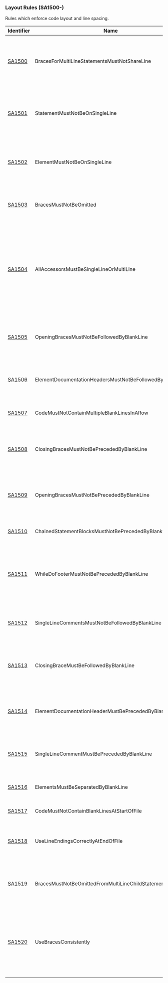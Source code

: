 ### Layout Rules (SA1500-)

Rules which enforce code layout and line spacing.

| Identifier          | Name                                                    | Description                                                                                                                                                                        |
| ------------------- | ------------------------------------------------------- | ---------------------------------------------------------------------------------------------------------------------------------------------------------------------------------- |
| [SA1500](SA1500.md) | BracesForMultiLineStatementsMustNotShareLine            | The opening or closing brace within a C# statement, element, or expression is not placed on its own line.                                                                          |
| [SA1501](SA1501.md) | StatementMustNotBeOnSingleLine                          | A C# statement containing opening and closing braces is written completely on a single line.                                                                                       |
| [SA1502](SA1502.md) | ElementMustNotBeOnSingleLine                            | A C# element containing opening and closing braces is written completely on a single line.                                                                                         |
| [SA1503](SA1503.md) | BracesMustNotBeOmitted                                  | The opening and closing braces for a C# statement have been omitted.                                                                                                               |
| [SA1504](SA1504.md) | AllAccessorsMustBeSingleLineOrMultiLine                 | Within a C# property, indexer or event, at least one of the child accessors is written on a single line, and at least one of the child accessors is written across multiple lines. |
| [SA1505](SA1505.md) | OpeningBracesMustNotBeFollowedByBlankLine               | An opening brace within a C# element, statement, or expression is followed by a blank line.                                                                                        |
| [SA1506](SA1506.md) | ElementDocumentationHeadersMustNotBeFollowedByBlankLine | An element documentation header above a C# element is followed by a blank line.                                                                                                    |
| [SA1507](SA1507.md) | CodeMustNotContainMultipleBlankLinesInARow              | The C# code contains multiple blank lines in a row.                                                                                                                                |
| [SA1508](SA1508.md) | ClosingBracesMustNotBePrecededByBlankLine               | A closing brace within a C# element, statement, or expression is preceded by a blank line.                                                                                         |
| [SA1509](SA1509.md) | OpeningBracesMustNotBePrecededByBlankLine               | An opening brace within a C# element, statement, or expression is preceded by a blank line.                                                                                        |
| [SA1510](SA1510.md) | ChainedStatementBlocksMustNotBePrecededByBlankLine      | Chained C# statements are separated by a blank line.                                                                                                                               |
| [SA1511](SA1511.md) | WhileDoFooterMustNotBePrecededByBlankLine               | The while footer at the bottom of a do-while statement is separated from the statement by a blank line.                                                                            |
| [SA1512](SA1512.md) | SingleLineCommentsMustNotBeFollowedByBlankLine          | A single-line comment within C# code is followed by a blank line.                                                                                                                  |
| [SA1513](SA1513.md) | ClosingBraceMustBeFollowedByBlankLine                   | A closing brace within a C# element, statement, or expression is not followed by a blank line.                                                                                     |
| [SA1514](SA1514.md) | ElementDocumentationHeaderMustBePrecededByBlankLine     | An element documentation header above a C# element is not preceded by a blank line.                                                                                                |
| [SA1515](SA1515.md) | SingleLineCommentMustBePrecededByBlankLine              | A single-line comment within C# code is not preceded by a blank line.                                                                                                              |
| [SA1516](SA1516.md) | ElementsMustBeSeparatedByBlankLine                      | Adjacent C# elements are not separated by a blank line.                                                                                                                            |
| [SA1517](SA1517.md) | CodeMustNotContainBlankLinesAtStartOfFile               | The code file has blank lines at the start.                                                                                                                                        |
| [SA1518](SA1518.md) | UseLineEndingsCorrectlyAtEndOfFile                      | The line endings at the end of a file do not match the settings for the project.                                                                                                   |
| [SA1519](SA1519.md) | BracesMustNotBeOmittedFromMultiLineChildStatement       | The opening and closing braces for a multi-line C# statement have been omitted.                                                                                                    |
| [SA1520](SA1520.md) | UseBracesConsistently                                   | The opening and closing braces of a chained `if`/`else if`/`else` construct were included for some clauses, but omitted for others.                                                |
